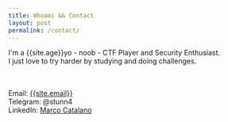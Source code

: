 ```yaml
---
title: Whoami && Contact
layout: post
permalink: /contact/
---
```


I'm a {{site.age}}yo - noob - CTF Player and Security Enthusiast.<br>
I just love to try harder by studying and doing challenges.<br>

<br><br>
Email: <a href="mailto:{{site.email}}">{{site.email}}</a><br>
Telegram: @stunn4<br>
LinkedIn: <a href="https://www.linkedin.com/in/marco-c-a81423160/">Marco Catalano</a>
